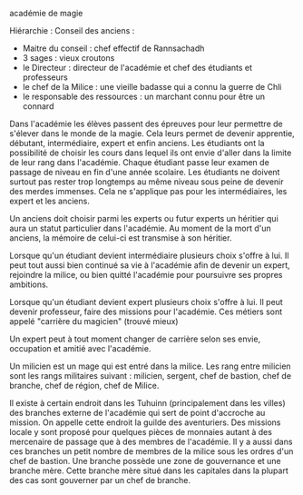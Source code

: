 académie de magie

Hiérarchie :
Conseil des anciens :
- Maitre du conseil : chef effectif de Rannsachadh
- 3 sages : vieux croutons
- le Directeur : directeur de l'académie et chef des étudiants et professeurs
- le chef de la Milice : une vieille badasse qui a connu la guerre de Chli
- le responsable des ressources : un marchant connu pour être un connard

Dans l'académie les élèves passent des épreuves pour leur permettre de s'élever dans le monde de la magie.
Cela leurs permet de devenir apprentie, débutant, intermédiaire, expert et enfin anciens.
Les étudiants ont la possibilité de choisir les cours dans lequel ils ont envie d'aller dans la limite de leur rang dans l'académie.
Chaque étudiant passe leur examen de passage de niveau en fin d'une année scolaire.
Les étudiants ne doivent surtout pas rester trop longtemps au même niveau sous peine de devenir des merdes immenses. Cela ne s'applique pas pour les intermédiaires, les expert et les anciens.

Un anciens doit choisir parmi les experts ou futur experts un héritier qui aura un statut particulier dans l'académie.
Au moment de la mort d'un anciens, la mémoire de celui-ci est transmise à son héritier.

Lorsque qu'un étudiant devient intermédiaire plusieurs choix s'offre à lui. Il peut tout aussi bien continué sa vie à  l'académie afin de devenir un expert, rejoindre la milice, ou bien quitté l'académie pour poursuivre ses propres ambitions.   

Lorsque qu'un étudiant devient expert plusieurs choix s'offre à lui. Il peut devenir professeur, faire des missions pour l'académie. Ces métiers sont appelé "carrière du magicien" (trouvé mieux)

Un expert peut à tout moment changer de carrière selon ses envie, occupation et amitié avec l'académie.

Un milicien est un mage qui est entré dans la milice. Les rang entre milicien sont les rangs militaires suivant :
milicien, sergent, chef de bastion, chef de branche, chef de région, chef de Milice. 

Il existe à certain endroit dans les Tuhuinn (principalement dans les villes) des branches externe de l'académie qui sert de point d'accroche au mission. On appelle cette endroit la guilde des aventuriers. Des missions locale y sont proposé pour quelques pièces de monnaies autant à des mercenaire de passage que à des membres de l'académie. Il y a aussi dans ces branches un petit nombre de membres de la milice sous les ordres d'un chef de bastion.
Une branche possède une zone de gouvernance et une branche mère. Cette branche mère situé dans les capitales dans la plupart des cas sont gouverner par un chef de branche.

